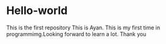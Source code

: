 # Hello-world
This is the first repository
This is Ayan. This is my first time in programmimg.Looking forward to learn a lot. 
Thank you
